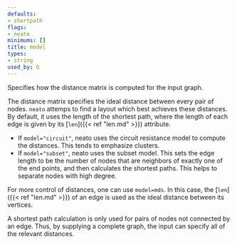 ```yaml
---
defaults:
- shortpath
flags:
- neato
minimums: []
title: model
types:
- string
used_by: G
---
```

Specifies how the distance matrix is computed for the input graph.

The distance matrix specifies the ideal distance between every pair of nodes.
`neato` attemps to find a layout which best achieves these distances. By
default, it uses the length of the shortest path, where the length of each
edge is given by its [`len`]({{< ref "len.md" >}}) attribute.

* If `model="circuit"`, neato uses the circuit resistance model to compute the
  distances. This tends to emphasize clusters.
* If `model="subset"`, neato uses the subset model. This sets the edge length
  to be the number of nodes that are neighbors of exactly one of the end
  points, and then calculates the shortest paths. This helps to separate
  nodes with high degree.

For more control of distances, one can use `model=mds`. In this case, the
[`len`]({{< ref "len.md" >}}) of an edge is used as the ideal distance between its vertices.

A shortest path calculation is only used for pairs of nodes not connected by
an edge. Thus, by supplying a complete graph, the input can specify all of
the relevant distances.
